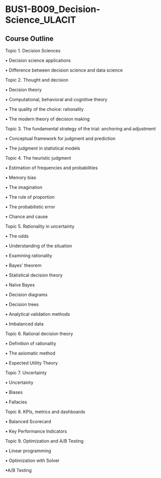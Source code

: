# BUS1-B009_Decision-Science_ULACIT


## Course Outline
Topic 1. Decision Sciences

• Decision science applications

• Difference between decision science and data science


Topic 2. Thought and decision

• Decision theory

• Computational, behavioral and cognitive theory

• The quality of the choice: rationality

• The modern theory of decision making

Topic 3. The fundamental strategy of the trial: anchoring and adjustment

• Conceptual framework for judgment and prediction

• The judgment in statistical models

Topic 4. The heuristic judgment

• Estimation of frequencies and probabilities

• Memory bias

•	The imagination

• The rule of proportion

• The probabilistic error

• Chance and cause

Topic 5. Rationality in uncertainty

• The odds

• Understanding of the situation

• Examining rationality

• Bayes' theorem

• Statistical decision theory

• Naïve Bayes

• Decision diagrams

• Decision trees

• Analytical validation methods

• Imbalanced data

Topic 6. Rational decision theory

• Definition of rationality

• The axiomatic method

• Expected Utility Theory


Topic 7. Uncertainty

•	Uncertainty

• Biases

• Fallacies

Topic 8. KPIs, metrics and dashboards

• Balanced Scorecard

• Key Performance Indicators


Topic 9. Optimization and A/B Testing

•	Linear programming

• Optimization with Solver

•A/B Testing
